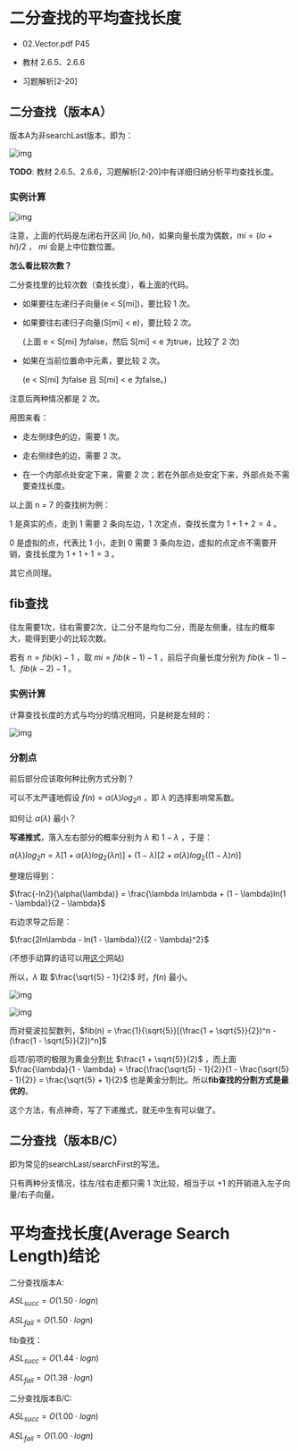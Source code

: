 # 二分查找的平均查找长度

* 02.Vector.pdf P45

* 教材 2.6.5、2.6.6

* 习题解析[2-20]

## 二分查找（版本A）

版本A为非searchLast版本，即为：

![img](img/1.png)

**TODO**: 教材 2.6.5、2.6.6，习题解析[2-20]中有详细归纳分析平均查找长度。

### 实例计算

![img](img/2.png)

注意，上面的代码是左闭右开区间 $[lo, hi)$，如果向量长度为偶数，$mi = (lo + hi) / 2$ ， $mi$ 会是上中位数位置。

**怎么看比较次数？**

二分查找里的比较次数（查找长度），看上面的代码。

* 如果要往左递归子向量(e < S[mi])，要比较 $1$ 次。

* 如果要往右递归子向量(S[mi] < e)，要比较 $2$ 次。

    (上面 e < S[mi] 为false，然后 S[mi] < e 为true，比较了 $2$ 次)

* 如果在当前位置命中元素，要比较 $2$ 次。

    (e < S[mi] 为false 且 S[mi] < e 为false。)

注意后两种情况都是 $2$ 次。

用图来看：

* 走左侧绿色的边，需要 $1$ 次。

* 走右侧绿色的边，需要 $2$ 次。

* 在一个内部点处安定下来，需要 $2$ 次；若在外部点处安定下来，外部点处不需要查找长度。

以上面 n = 7 的查找树为例：

1 是真实的点，走到 1 需要 2 条向左边，1 次定点，查找长度为 $1 + 1 + 2 = 4$ 。

0 是虚拟的点，代表比 1 小，走到 0 需要 3 条向左边，虚拟的点定点不需要开销，查找长度为 $1 + 1 + 1 = 3$ 。

其它点同理。

## fib查找
往左需要1次，往右需要2次，让二分不是均匀二分，而是左侧重，往左的概率大，能得到更小的比较次数。

若有 $n = fib(k) - 1$ ，取 $mi = fib(k - 1) - 1$ ，前后子向量长度分别为 $fib(k - 1) - 1 、 fib(k - 2) - 1$ 。


### 实例计算

计算查找长度的方式与均分的情况相同，只是树是左倾的：

![img](img/3.png)

### 分割点
前后部分应该取何种比例方式分割？

可以不太严谨地假设 $f(n) = \alpha(\lambda)log_2{n}$ ，即 $\lambda$ 的选择影响常系数。

如何让 $\alpha(\lambda)$ 最小？

**写递推式**，落入左右部分的概率分别为 $\lambda$ 和 $1 - \lambda$ ，于是：

$\alpha(\lambda)log_2{n} = \lambda[1 + \alpha(\lambda)log_2{(\lambda n)}] + (1 - \lambda)[2 + \alpha(\lambda)log_2{((1 - \lambda) n)}]$

整理后得到：

$\frac{-ln2}{\alpha(\lambda)} = \frac{\lambda ln\lambda + (1 - \lambda)ln(1 - \lambda)}{2 - \lambda}$

右边求导之后是：

$\frac{2ln\lambda - ln(1 - \lambda)}{(2 - \lambda)^2}$

(不想手动算的话可以用[这个](https://zs.symbolab.com/solver/derivative-calculator)网站)

所以，$\lambda$ 取 $\frac{\sqrt{5} - 1}{2}$ 时，$f(n)$ 最小。

![img](img/4.png)

![img](img/5.png)

而对斐波拉契数列，$fib(n) = \frac{1}{\sqrt{5}}[(\frac{1 + \sqrt{5}}{2})^n - (\frac{1 - \sqrt{5}}{2})^n]$

后项/前项的极限为黄金分割比 $\frac{1 + \sqrt{5}}{2}$ ，而上面 $\frac{\lambda}{1 - \lambda} = \frac{\frac{\sqrt{5} - 1}{2}}{1 - \frac{\sqrt{5} - 1}{2}} = \frac{\sqrt{5} + 1}{2}$ 也是黄金分割比。所以**fib查找的分割方式是最优的**。

这个方法，有点神奇，写了下递推式，就无中生有可以做了。

## 二分查找（版本B/C）
即为常见的searchLast/searchFirst的写法。

只有两种分支情况，往左/往右走都只需 $1$ 次比较，相当于以 $+1$ 的开销进入左子向量/右子向量。

# 平均查找长度(Average Search Length)结论
二分查找版本A:

$ASL_{succ} = O(1.50 \cdot logn)$

$ASL_{fail} = O(1.50 \cdot logn)$

fib查找：

$ASL_{succ} = O(1.44 \cdot logn)$

$ASL_{fail} = O(1.38 \cdot logn)$

二分查找版本B/C:

$ASL_{succ} = O(1.00 \cdot logn)$

$ASL_{fail} = O(1.00 \cdot logn)$